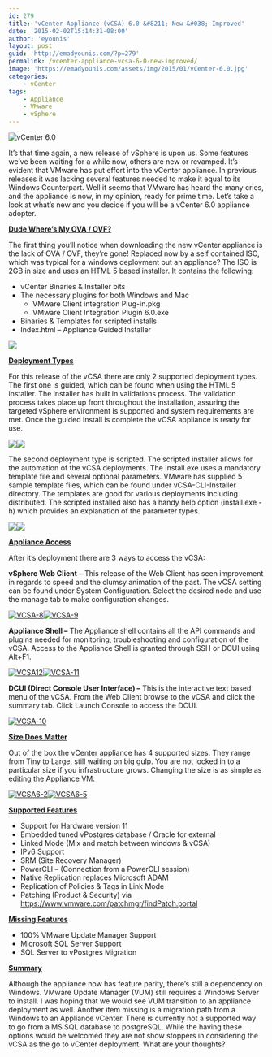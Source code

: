 ```yaml
---
id: 279
title: 'vCenter Appliance (vCSA) 6.0 &#8211; New &#038; Improved'
date: '2015-02-02T15:14:31-08:00'
author: 'eyounis'
layout: post
guid: 'http://emadyounis.com/?p=279'
permalink: /vcenter-appliance-vcsa-6-0-new-improved/
image: 'https://emadyounis.com/assets/img/2015/01/vCenter-6.0.jpg'
categories:
    - vCenter
tags:
    - Appliance
    - VMware
    - vSphere
---
```


![vCenter 6.0](https://emadyounis.com/assets/img/2015/01/vCenter-6.0.jpg?resize=223%2C205)

It’s that time again, a new release of vSphere is upon us. Some features we’ve been waiting for a while now, others are new or revamped. It’s evident that VMware has put effort into the vCenter appliance. In previous releases it was lacking several features needed to make it equal to its Windows Counterpart. Well it seems that VMware has heard the many cries, and the appliance is now, in my opinion, ready for prime time. Let’s take a look at what’s new and you decide if you will be a vCenter 6.0 appliance adopter.

**<span style="text-decoration: underline;">Dude Where’s My OVA / OVF?</span>**

The first thing you’ll notice when downloading the new vCenter appliance is the lack of OVA / OVF, they’re gone! Replaced now by a self contained ISO, which was typical for a windows deployment but an appliance? The ISO is 2GB in size and uses an HTML 5 based installer. It contains the following:

- vCenter Binaries &amp; Installer bits
- The necessary plugins for both Windows and Mac 
    - VMware Client integration Plug-in.pkg
    - VMware Client Integration Plugin 6.0.exe
- Binaries &amp; Templates for scripted installs
- Index.html – Appliance Guided Installer

[![](https://emadyounis.com/assets/img/2015/02/VCSA6-NEW.jpg?resize=1024%2C467)](https://emadyounis.com/assets/img/2015/02/VCSA6-NEW.jpg)

<span style="text-decoration: underline;"> **Deployment Types**</span>

For this release of the vCSA there are only 2 supported deployment types. The first one is guided, which can be found when using the HTML 5 installer. The installer has built in validations process. The validation process takes place up front throughout the installation, assuring the targeted vSphere environment is supported and system requirements are met. Once the guided install is complete the vCSA appliance is ready for use.

[![](https://emadyounis.com/assets/img/2015/01/VCSA6-3.jpg?resize=871%2C558)](https://emadyounis.com/assets/img/2015/01/VCSA6-3.jpg)[![](https://emadyounis.com/assets/img/2015/01/VCSA6-7.jpg?resize=872%2C559)](https://emadyounis.com/assets/img/2015/01/VCSA6-7.jpg)

The second deployment type is scripted. The scripted installer allows for the automation of the vCSA deployments. The Install.exe uses a mandatory template file and several optional parameters. VMware has supplied 5 sample template files, which can be found under vCSA-CLI-Installer directory. The templates are good for various deployments including distributed. The scripted installed also has a handy help option (install.exe -h) which provides an explanation of the parameter types.

[![](https://emadyounis.com/assets/img/2015/01/VCSA6-4.jpg?resize=707%2C518)](https://emadyounis.com/assets/img/2015/01/VCSA6-4.jpg)[![](https://emadyounis.com/assets/img/2017/01/VCSA-6.0.jpg?resize=634%2C242)](https://emadyounis.com/assets/img/2017/01/VCSA-6.0.jpg)

<span style="text-decoration: underline;">**Appliance Access**</span>

After it’s deployment there are 3 ways to access the vCSA:

**vSphere Web Client** **–** This release of the Web Client has seen improvement in regards to speed and the clumsy animation of the past. The vCSA setting can be found under System Configuration. Select the desired node and use the manage tab to make configuration changes.

[![VCSA-8](https://emadyounis.com/assets/img/2015/01/VCSA-8.jpg?resize=1024%2C710)](https://emadyounis.com/assets/img/2015/01/VCSA-8.jpg)[![VCSA-9](https://emadyounis.com/assets/img/2015/01/VCSA-9.jpg?resize=1024%2C742)](https://emadyounis.com/assets/img/2015/01/VCSA-9.jpg)

**Appliance Shell –** The Appliance shell contains all the API commands and plugins needed for monitoring, troubleshooting and configuration of the vCSA. Access to the Appliance Shell is granted through SSH or DCUI using Alt+F1.

[![VCSA12](https://emadyounis.com/assets/img/2015/01/VCSA12.jpg?resize=788%2C403)](https://emadyounis.com/assets/img/2015/01/VCSA12.jpg)[![VCSA-11](https://emadyounis.com/assets/img/2015/01/VCSA-11.jpg?resize=640%2C480)](https://emadyounis.com/assets/img/2015/01/VCSA-11.jpg)

**DCUI (Direct Console User Interface) –** This is the interactive text based menu of the vCSA. From the Web Client browse to the vCSA and click the summary tab. Click Launch Console to access the DCUI.

[![VCSA-10](https://emadyounis.com/assets/img/2015/01/VCSA-10.jpg?resize=769%2C278)](https://emadyounis.com/assets/img/2015/01/VCSA-10.jpg)

<span style="text-decoration: underline;">**Size Does Matter**</span>

Out of the box the vCenter appliance has 4 supported sizes. They range from Tiny to Large, still waiting on big gulp. You are not locked in to a particular size if you infrastructure grows. Changing the size is as simple as editing the Appliance VM.

[![VCSA6-2](https://emadyounis.com/assets/img/2015/01/VCSA6-2.jpg?resize=1024%2C408)](https://emadyounis.com/assets/img/2015/01/VCSA6-2.jpg)[![VCSA6-5](https://emadyounis.com/assets/img/2015/01/VCSA6-5.jpg?resize=872%2C557)](https://emadyounis.com/assets/img/2015/01/VCSA6-5.jpg)

<span style="text-decoration: underline;">**Supported Features** </span>

- Support for Hardware version 11
- Embedded tuned vPostgres database / Oracle for external
- Linked Mode (Mix and match between windows &amp; vCSA)
- IPv6 Support
- SRM (Site Recovery Manager)
- PowerCLI – (Connection from a PowerCLI session)
- Native Replication replaces Microsoft ADAM
- Replication of Policies &amp; Tags in Link Mode
- Patching (Product &amp; Security) via https://www.vmware.com/patchmgr/findPatch.portal

<span style="text-decoration: underline;">**Missing Features**</span>

- 100% VMware Update Manager Support
- Microsoft SQL Server Support
- SQL Server to vPostgres Migration

<span style="text-decoration: underline;">**Summary**</span>

Although the appliance now has feature parity, there’s still a dependency on Windows. VMware Update Manager (VUM) still requires a Windows Server to install. I was hoping that we would see VUM transition to an appliance deployment as well. Another item missing is a migration path from a Windows to an Appliance vCenter. There is currently not a supported way to go from a MS SQL database to postgreSQL. While the having these options would be welcomed they are not show stoppers in considering the vCSA as the go to vCenter deployment. What are your thoughts?

